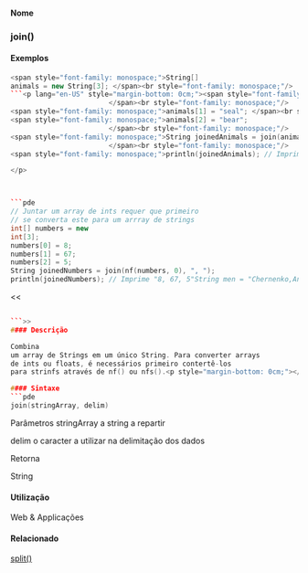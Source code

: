 
#### Nome
### join()

#### Exemplos

```pde
<span style="font-family: monospace;">String[]
animals = new String[3]; </span><br style="font-family: monospace;"/>
```<p lang="en-US" style="margin-bottom: 0cm;"><span style="font-family: monospace;">animals[0] = "cat";
                        </span><br style="font-family: monospace;"/>
<span style="font-family: monospace;">animals[1] = "seal"; </span><br style="font-family: monospace;"/>
<span style="font-family: monospace;">animals[2] = "bear";
                        </span><br style="font-family: monospace;"/>
<span style="font-family: monospace;">String joinedAnimals = join(animals, " : ");
                        </span><br style="font-family: monospace;"/>
<span style="font-family: monospace;">println(joinedAnimals); // Imprime "cat : seal : bear"</span>

</p>



```pde
// Juntar um array de ints requer que primeiro
// se converta este para um arrray de strings
int[] numbers = new
int[3]; 
numbers[0] = 8; 
numbers[1] = 67; 
numbers[2] = 5;
String joinedNumbers = join(nf(numbers, 0), ", ");
println(joinedNumbers); // Imprime "8, 67, 5"String men = "Chernenko,Andropov,Brezhnev"; 


```
<<
```pde

```>>
#### Descrição

Combina
um array de Strings em um único String. Para converter arrays
de ints ou floats, é necessários primeiro contertê-los
para strinfs através de nf() ou nfs().<p style="margin-bottom: 0cm;"></p>

#### Sintaxe
```pde
join(stringArray, delim)
```
Parâmetros
stringArray
a string a repartir


delim
o caracter a utilizar na delimitação dos dados


Retorna

	
String

#### Utilização

	
Web & Applicações

#### Relacionado
[
](join_
)[split()](../split_
)[](text_
)
